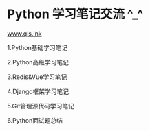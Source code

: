 # Python 学习笔记交流 ^_^
www.qls.ink

1.Python基础学习笔记

2.Python高级学习笔记

3.Redis&Vue学习笔记

4.Django框架学习笔记

5.Git管理源代码学习笔记

6.Python面试题总结
